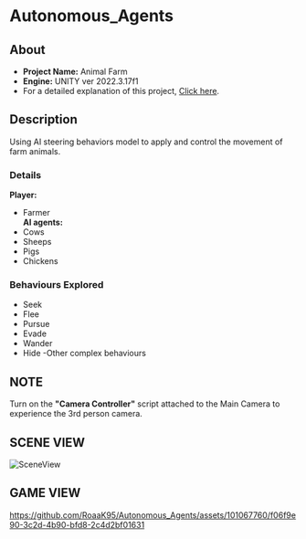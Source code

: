 # Autonomous_Agents  
## About
- **Project Name:** Animal Farm  
- **Engine:** UNITY ver 2022.3.17f1  
- For a detailed explanation of this project, [Click here](https://roaak95.github.io/Portfolio/Projects/Animal_Farm.html).
  
## Description  
Using AI steering behaviors model to apply and control the movement of farm animals.  

### Details
**Player:**  
- Farmer    
**AI agents:** 
- Cows
- Sheeps
- Pigs
- Chickens  
### Behaviours Explored   
- Seek
- Flee
- Pursue
- Evade
- Wander
- Hide -Other complex behaviours

## NOTE  
Turn on the **"Camera Controller"** script attached to the Main Camera to experience the 3rd person camera.    

## SCENE VIEW  

![SceneView](https://github.com/RoaaK95/Autonomous_Agents/assets/101067760/adc80379-07c9-4eec-908f-57e3fc73cd06)    

## GAME VIEW  

https://github.com/RoaaK95/Autonomous_Agents/assets/101067760/f06f9e90-3c2d-4b90-bfd8-2c4d2bf01631



